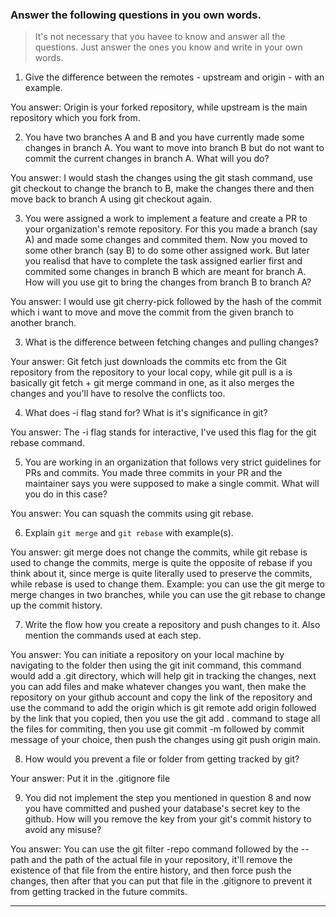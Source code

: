 ### Answer the following questions in you own words.

> It's not necessary that you havee to know and answer all the questions. Just answer the ones
> you know and write in your own words.

1. Give the difference between the remotes - upstream and origin - with an example.

You answer: Origin is your forked repository, while upstream is the main repository which you fork from.

2. You have two branches A and B and you have currently made some changes in branch A.
You want to move into branch B but do not want to commit the current changes in branch A.
What will you do?

You answer: I would stash the changes using the git stash command, use git checkout to change the branch to B, make the changes there and then move back to branch A using git checkout again.

3. You were assigned a work to implement a feature and create a PR to your organization's remote repository.
For this you made a branch (say A) and made some changes and commited them. Now you moved to some other branch 
(say B) to do some other assigned work. But later you realisd that have to complete the task assigned earlier 
first and commited some changes in branch B which are meant for branch A. How will you use git to bring the 
changes from branch B to branch A?

You answer: I would use git cherry-pick followed by the hash of the commit which i want to move and move the commit from the given branch to another branch.

3. What is the difference between fetching changes and pulling changes?

Your answer: Git fetch just downloads the commits etc from the Git repository from the repository to your local copy, while git pull is a is basically git fetch + git merge command in one, as it also merges the changes and you'll have to resolve the conflicts too.

4. What does -i flag stand for? What is it's significance in git?

You answer: The -i flag stands for interactive, I've used this flag for the git rebase command.

5. You are working in an organization that follows very strict guidelines for PRs and commits.
You made three commits in your PR and the maintainer says you were supposed to make a single commit.
What will you do in this case?

You answer: You can squash the commits using git rebase.

6. Explain `git merge` and `git rebase` with example(s).

You answer: git merge does not change the commits, while git rebase is used to change the commits, merge is quite the opposite of rebase if you think about it, since merge is quite literally used to preserve the commits, while rebase is used to change them. Example: you can use the git merge to merge changes in two branches, while you can use the git rebase to change up the commit history.

7. Write the flow how you create a repository and push changes to it. Also mention the commands used at each step.

You answer: You can initiate a repository on your local machine by navigating to the folder then using the git init command, this command would add a .git directory, which will help git in tracking the changes, next you can add files and make whatever changes you want, then make the repository on your github account and copy the link of the repository and use the command to add the origin which is git remote add origin followed by the link that you copied, then you use the git add . command to stage all the files for commiting, then you use git commit -m followed by commit message of your choice, then push the changes using git push origin main.

8. How would you prevent a file or folder from getting tracked by git?

Your answer: Put it in the .gitignore file

9. You did not implement the step you mentioned in question 8 and now you have committed and pushed your database's
secret key to the github. How will you remove the key from your git's commit history to avoid any misuse?

You answer: You can use the git filter -repo command followed by the --path and the path of the actual file in your repository, it'll remove the existence of that file from the entire history, and then force push the changes, then after that you can put that file in the .gitignore to prevent it from getting tracked in the future commits.

---